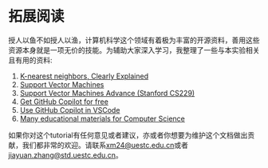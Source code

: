 # 拓展阅读

授人以鱼不如授人以渔，计算机科学这个领域有着极为丰富的开源资料，善用这些资源本身就是一项无价的技能。为辅助大家深入学习，我整理了一些与本实验相关且有用的资料:

1. [K-nearest neighbors, Clearly Explained](https://www.youtube.com/watch?v=HVXime0nQeI)
2. [Support Vector Machines](https://www.youtube.com/watch?v=efR1C6CvhmE&t=41s)
3. [Support Vector Machines Advance (Stanford CS229)](https://www.youtube.com/watch?v=lDwow4aOrtg&list=PLoROMvodv4rMiGQp3WXShtMGgzqpfVfbU&index=6)
4. [Get GitHub Copilot for free](https://www.youtube.com/watch?v=LVe4JwL6C9w)
5. [Use GitHub Copilot in VSCode](https://www.youtube.com/watch?v=vdBxfFVXnc0)
6. [Many educational materials for Computer Science](https://csdiy.wiki)

如果你对这个tutorial有任何意见或者建议，亦或者你想要为维护这个文档做出贡献，我们都非常的欢迎。请联系[xm24@uestc.edu.cn](mailto:xm24@uestc.edu.cn)或者[jiayuan.zhang@std.uestc.edu.cn](mailto:jiayuan.zhang@std.uestc.edu.cn)。